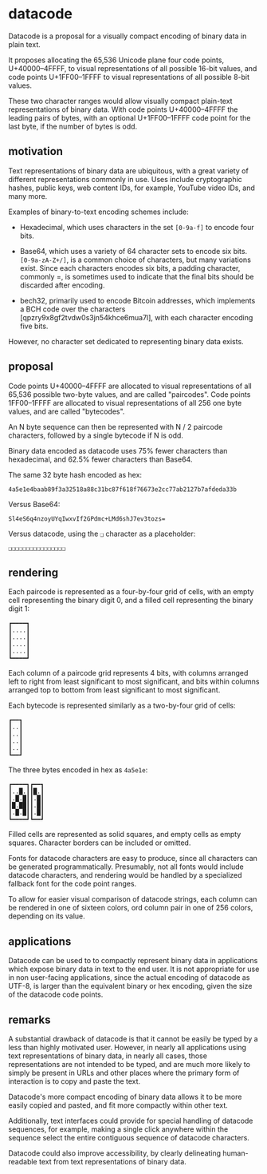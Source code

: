 datacode
========

Datacode is a proposal for a visually compact encoding of binary data in plain
text.

It proposes allocating the 65,536 Unicode plane four code points,
U+40000–4FFFF, to visual representations of all possible 16-bit values, and
code points U+1FF00–1FFFF to visual representations of all possible 8-bit
values.

These two character ranges would allow visually compact plain-text
representations of binary data. With code points U+40000–4FFFF the leading
pairs of bytes, with an optional U+1FF00–1FFFF code point for the last byte, if
the number of bytes is odd.

motivation
----------

Text representations of binary data are ubiquitous, with a great variety of
different representations commonly in use. Uses include cryptographic hashes,
public keys, web content IDs, for example, YouTube video IDs, and many more.

Examples of binary-to-text encoding schemes include:

- Hexadecimal, which uses characters in the set `[0-9a-f]` to encode four bits.

- Base64, which uses a variety of 64 character sets to encode six bits.
  `[0-9a-zA-Z+/]`, is a common choice of characters, but many variations exist.
  Since each characters encodes six bits, a padding character, commonly =, is
  sometimes used to indicate that the final bits should be discarded after
  encoding.

- bech32, primarily used to encode Bitcoin addresses, which implements a BCH
  code over the characters [qpzry9x8gf2tvdw0s3jn54khce6mua7l], with each
  character encoding five bits.

However, no character set dedicated to representing binary data exists.

proposal
--------

Code points U+40000–4FFFF are allocated to visual representations of all 65,536
possible two-byte values, and are called "paircodes". Code points 1FF00–1FFFF
are allocated to visual representations of all 256 one byte values, and are
called "bytecodes".

An N byte sequence can then be represented with N / 2 paircode characters,
followed by a single bytecode if N is odd.

Binary data encoded as datacode uses 75% fewer characters than hexadecimal, and
62.5% fewer characters than Base64.

The same 32 byte hash encoded as hex:

```
4a5e1e4baab89f3a32518a88c31bc87f618f76673e2cc77ab2127b7afdeda33b
```

Versus Base64:

```
Sl4eS6q4nzoyUYqIwxvIf2GPdmc+LMd6shJ7ev3tozs=
```

Versus datacode, using the `❑` character as a placeholder:

```
❑❑❑❑❑❑❑❑❑❑❑❑❑❑❑❑
```

rendering
---------

Each paircode is represented as a four-by-four grid of cells, with an empty
cell representing the binary digit 0, and a filled cell representing the binary
digit 1:

```
┏━━━━┓
┃....┃
┃....┃
┃....┃
┃....┃
┗━━━━┛
```

Each column of a paircode grid represents 4 bits, with columns arranged left to
right from least significant to most significant, and bits within columns
arranged top to bottom from least significant to most significant.

Each bytecode is represented similarly as a two-by-four grid of cells:

```
┏━━┓
┃..┃
┃..┃
┃..┃
┃..┃
┗━━┛
```

The three bytes encoded in hex as `4a5e1e`:

```
┏━━━━┓┏━━┓
┃..█.┃┃█.┃
┃.█.█┃┃.█┃
┃█.██┃┃.█┃
┃.█.█┃┃.█┃
┗━━━━┛┗━━┛
```

Filled cells are represented as solid squares, and empty cells as empty
squares. Character borders can be included or omitted.

Fonts for datacode characters are easy to produce, since all characters can be
generated programmatically. Presumably, not all fonts would include datacode
characters, and rendering would be handled by a specialized fallback font for
the code point ranges.

To allow for easier visual comparison of datacode strings, each column can be
rendered in one of sixteen colors, ord column pair in one of 256 colors,
depending on its value.

applications
------------

Datacode can be used to to compactly represent binary data in applications
which expose binary data in text to the end user. It is not appropriate for use
in non user-facing applications, since the actual encoding of datacode as
UTF-8, is larger than the equivalent binary or hex encoding, given the size of
the datacode code points.

remarks
-------

A substantial drawback of datacode is that it cannot be easily be typed by a
less than highly motivated user. However, in nearly all applications using text
representations of binary data, in nearly all cases, those representations are
not intended to be typed, and are much more likely to simply be present in URLs
and other places where the primary form of interaction is to copy and paste the
text.

Datacode's more compact encoding of binary data allows it to be more easily
copied and pasted, and fit more compactly within other text.

Additionally, text interfaces could provide for special handling of datacode
sequences, for example, making a single click anywhere within the sequence
select the entire contiguous sequence of datacode characters.

Datacode could also improve accessibility, by clearly delineating
human-readable text from text representations of binary data.
